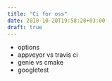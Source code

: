 ```yaml
---
title: "Ci for oss"
date: 2018-10-20T19:58:28+03:00
draft: true
---
```


- options
- appveyor vs travis ci
- genie vs cmake
- googletest
